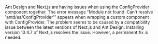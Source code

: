 Ant Design and Next.js are having issues when using the ConfigProvider component together. The error message "Module not found: Can't resolve 'antd/es/ConfigProvider'" appears when wrapping a custom component with ConfigProvider. The problem seems to be caused by a compatibility issue between the latest versions of Next.js and Ant Design. Installing version 13.4.7 of Next.js resolves the issue. However, a permanent fix is needed.
